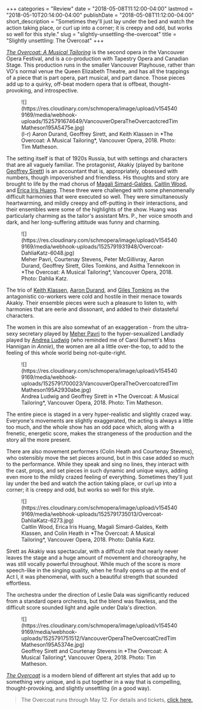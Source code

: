 +++
categories = "Review"
date = "2018-05-08T11:12:00-04:00"
lastmod = "2018-05-10T20:14:00-04:00"
publishDate = "2018-05-08T11:12:00-04:00"
short_description = "Sometimes they&#039;ll just lay under the bed and watch the action taking place, or curl up into a corner; it is creepy and odd, but works so well for this style."
slug = "slightly-unsettling-the-overcoat"
title = "Slightly unsettling: The Overcoat"
+++

[*The Overcoat: A Musical Tailoring*](https://www.vancouveropera.ca/2017/03/27/the-overcoat-a-musical-tailoring/) is the second opera in the Vancouver Opera Festival, and is a co-production with Tapestry Opera and Canadian Stage. This production runs in the smaller Vancouver Playhouse, rather than VO's normal venue the Queen Elizabeth Theatre, and has all the trappings of a piece that is part opera, part musical, and part dance. Those pieces add up to a quirky, off-beat modern opera that is offbeat, thought-provoking, and introspective.

<figure data-type="image">
![](https://res.cloudinary.com/schmopera/image/upload/v1545409169/media/webhook-uploads/1525791674649/VancouverOperaTheOvercaotcredTimMatheson195A5475e.jpg)
<figcaption>(l-r) Aaron Durand, Geoffrey Sirett, and Keith Klassen in *The Overcoat: A Musical Tailoring*, Vancouver Opera, 2018. Photo: Tim Matheson.</figcaption>
</figure>

The setting itself is that of 1920s Russia, but with settings and characters that are all vaguely familiar. The protagonist, Akakiy (played by baritone [Geoffrey Sirett](/scene/people/geoffrey-sirett/)) is an accountant that is, appropriately, obsessed with numbers, though impoverished and friendless. His thoughts and story are brought to life by the mad chorus of [Magali Simard-Galdes](/scene/people/magali-simard-galdes/), [Caitlin Wood](/scene/people/caitlin-wood/), and [Erica Iris Huang](/scene/people/eric-iris/). These three were challenged with some phenomenally difficult harmonies that were executed so well. They were simultaneously heartwarming, and mildly creepy and off-putting in their interactions, and their ensembles were some of the highlights of the show. Huang was particularly charming as the tailor's assistant Mrs. P., her voice smooth and dark, and her long-suffering attitude was funny and charming.

<figure data-type="image">
![](https://res.cloudinary.com/schmopera/image/upload/v1545409169/media/webhook-uploads/1525791931948/Overcoat-DahliaKatz-6048.jpg)
<figcaption>Meher Pavri, Courtenay Stevens, Peter McGillivray, Aaron Durand, Geoffrey Sirett, Giles Tomkins, and Asitha Tennekoon in *The Overcoat: A Musical Tailoring*, Vancouver Opera, 2018. Photo: Dahlia Katz.</figcaption>
</figure>

The trio of [Keith Klassen](/scene/people/keith-klassen/), [Aaron Durand](/scene/people/aaron-durand/), and [Giles Tomkins](/scene/people/giles-tomkins/) as the antagonistic co-workers were cold and hostile in their menace towards Akakiy. Their ensemble pieces were such a pleasure to listen to, with harmonies that are eerie and dissonant, and added to their distasteful characters. 

The women in this are also somewhat of an exaggeration - from the ultra-sexy secretary played by [Meher Pavri](/scene/people/meher-pavri/) to the hyper-sexualized Landlady played by [Andrea Ludwig](/scene/people/andrea-ludwig/) (who reminded me of Carol Burnett's Miss Hannigan in *Annie*), the women are all a little over-the-top, to add to the feeling of this whole world being not-quite-right.

<figure data-type="image">
![](https://res.cloudinary.com/schmopera/image/upload/v1545409169/media/webhook-uploads/1525791700023/VancouverOperaTheOvercoatcredTimMatheson195A2930abe.jpg)
<figcaption>Andrea Ludwig and Geoffrey Sirett in *The Overcoat: A Musical Tailoring*, Vancouver Opera, 2018. Photo: Tim Matheson.</figcaption>
</figure>

The entire piece is staged in a very hyper-realistic and slightly crazed way. Everyone's movements are slightly exaggerated, the acting is always a little too much, and the whole show has an odd pace which, along with a frenetic, energetic score, makes the strangeness of the production and the story all the more present. 

There are also movement performers (Colin Heath and Courtenay Stevens), who ostensibly move the set pieces around, but in this case added so much to the performance. While they speak and sing no lines, they interact with the cast, props, and set pieces in such dynamic and unique ways, adding even more to the mildly crazed feeling of everything. Sometimes they'll just lay under the bed and watch the action taking place, or curl up into a corner; it is creepy and odd, but works so well for this style.

<figure data-type="image">
![](https://res.cloudinary.com/schmopera/image/upload/v1545409169/media/webhook-uploads/1525791735013/Overcoat-DahliaKatz-6273.jpg)
<figcaption>Caitlin Wood, Erica Iris Huang, Magali Simard-Galdes, Keith Klassen, and Colin Heath in *The Overcoat: A Musical Tailoring*, Vancouver Opera, 2018. Photo: Dahlia Katz.</figcaption>
</figure>

Sirett as Akakiy was spectacular, with a difficult role that nearly never leaves the stage and a huge amount of movement and choreography, he was still vocally powerful throughout. While much of the score is more speech-like in the singing quality, when he finally opens up at the end of Act I, it was phenomenal, with such a beautiful strength that sounded effortless. 

The orchestra under the direction of Leslie Dala was significantly reduced from a standard opera orchestra, but the blend was flawless, and the difficult score sounded light and agile under Dala's direction.

<figure data-type="image">
![](https://res.cloudinary.com/schmopera/image/upload/v1545409169/media/webhook-uploads/1525791751512/VancouverOperaTheOvercoatCredTimMatheson195A5374e.jpg)
<figcaption>Geoffrey Sirett and Courtenay Stevens in *The Overcoat: A Musical Tailoring*, Vancouver Opera, 2018. Photo: Tim Matheson.</figcaption>
</figure>

[*The Overcoat*](https://www.vancouveropera.ca/2017/03/27/the-overcoat-a-musical-tailoring/) is a modern blend of different art styles that add up to something very unique, and is put together in a way that is compelling, thought-provoking, and slightly unsettling (in a good way).

>The Overcoat runs through May 12. For details and tickets, [click here.](https://www.vancouveropera.ca/2017/03/27/the-overcoat-a-musical-tailoring/)
